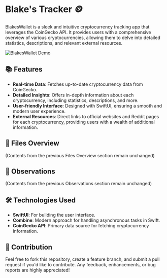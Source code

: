 # Blake's Tracker 🪙

BlakesWallet is a sleek and intuitive cryptocurrency tracking app that leverages the CoinGecko API. It provides users with a comprehensive overview of various cryptocurrencies, allowing them to delve into detailed statistics, descriptions, and relevant external resources.

![BlakesWallet Demo](https://user-images.githubusercontent.com/88250197/184780517-c7867baa-cc68-4935-a00c-2f25f904e6ca.gif)

## 📚 Features

- **Real-time Data**: Fetches up-to-date cryptocurrency data from CoinGecko.
- **Detailed Insights**: Offers in-depth information about each cryptocurrency, including statistics, descriptions, and more.
- **User-friendly Interface**: Designed with SwiftUI, ensuring a smooth and modern user experience.
- **External Resources**: Direct links to official websites and Reddit pages for each cryptocurrency, providing users with a wealth of additional information.

## 📁 Files Overview

(Contents from the previous Files Overview section remain unchanged)

## 📝 Observations

(Contents from the previous Observations section remain unchanged)

## 🛠️ Technologies Used

- **SwiftUI**: For building the user interface.
- **Combine**: Modern approach for handling asynchronous tasks in Swift.
- **CoinGecko API**: Primary data source for fetching cryptocurrency information.

## 🤝 Contribution

Feel free to fork this repository, create a feature branch, and submit a pull request if you'd like to contribute. Any feedback, enhancements, or bug reports are highly appreciated!
